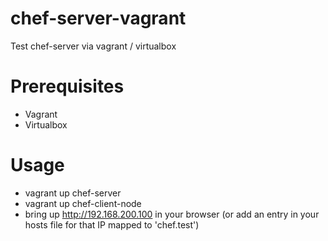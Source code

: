 # chef-server-vagrant
Test chef-server via vagrant / virtualbox

# Prerequisites
 * Vagrant
 * Virtualbox

# Usage
 * vagrant up chef-server
 * vagrant up chef-client-node
 * bring up http://192.168.200.100 in your browser (or add an entry in your hosts file for that IP mapped to 'chef.test')
